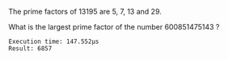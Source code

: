 The prime factors of 13195 are 5, 7, 13 and 29.

What is the largest prime factor of the number 600851475143 ?

```
Execution time: 147.552µs
Result: 6857
```